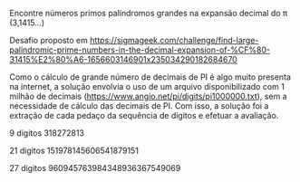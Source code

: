 Encontre números primos palíndromos grandes na expansão decimal do π (3,1415…)

Desafio proposto em https://sigmageek.com/challenge/find-large-palindromic-prime-numbers-in-the-decimal-expansion-of-%CF%80-31415%E2%80%A6-1656603146901x235034290182684670

Como o cálculo de grande número de decimais de PI é algo muito presenta na internet, a solução envolvia o uso de um arquivo disponibilizado com 1 milhão de decimais (https://www.angio.net/pi/digits/pi1000000.txt), sem a necessidade de cálculo das decimais de PI. Com isso, a solução foi a extração de cada pedaço da sequência de dígitos e efetuar a avaliação.

9 digitos
318272813

21 digitos
151978145606541879151

27 digitos
960945763984348936367549069
